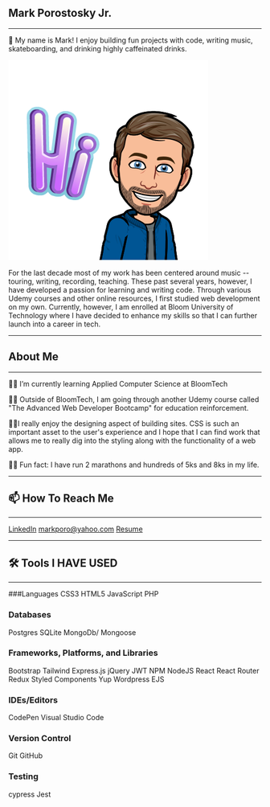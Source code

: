 ## Mark Porostosky Jr.

---

👋 My name is Mark! I enjoy building fun projects with code, writing music, skateboarding, and drinking highly caffeinated drinks.

![ME IN BITMOJI FASHION](https://raw.githubusercontent.com/markporo/markporo/main/images/PNG%20image-A4B6FC78982F-1.png)

For the last decade most of my work has been centered around music --touring, writing, recording, teaching. These past several years, however, I have developed a passion for learning and writing code. Through various Udemy courses and other online resources, I first studied web development on my own. Currently, however, I am enrolled at Bloom University of Technology where I have decided to enhance my skills so that I can further launch into a career in tech.

---

## About Me

---

👨🏻 I’m currently learning Applied Computer Science at BloomTech

💪🏻 Outside of BloomTech, I am going through another Udemy course called "The Advanced Web Developer Bootcamp" for education reinforcement.

🤘🏻I really enjoy the designing aspect of building sites. CSS is such an important asset to the user's experience and I hope that I can find work that allows me to really dig into the styling along with the functionality of a web app.

👊🏻 Fun fact: I have run 2 marathons and hundreds of 5ks and 8ks in my life.

---

## 📫 How To Reach Me

---

[LinkedIn](https://www.linkedin.com/in/markporo/)
markporo@yahoo.com
[Resume](https://docs.google.com/document/d/1AZLCNgAqQRZaL8bnWFh1k_vZux3gkdreJ_yiqqmZt70/edit?usp=sharing)

---

## 🛠 Tools I HAVE USED

---

###Languages
CSS3
HTML5
JavaScript
PHP

### Databases

Postgres
SQLite
MongoDb/ Mongoose

### Frameworks, Platforms, and Libraries

Bootstrap
Tailwind
Express.js
jQuery
JWT
NPM
NodeJS
React
React Router
Redux
Styled Components
Yup
Wordpress
EJS

### IDEs/Editors

CodePen
Visual Studio Code

### Version Control

Git
GitHub

### Testing

cypress
Jest
